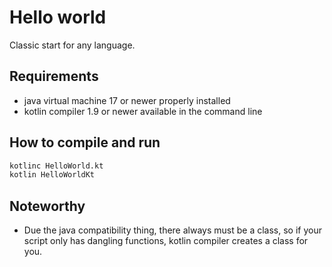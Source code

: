 # Hello world

 Classic start for any language.

## Requirements

- java virtual machine 17 or newer properly installed
- kotlin compiler 1.9 or newer available in the command line

## How to compile and run

```bash
kotlinc HelloWorld.kt
kotlin HelloWorldKt
```

## Noteworthy

- Due the java compatibility thing, there always must be a class, so if your
  script only has dangling functions, kotlin compiler creates a class for you.
